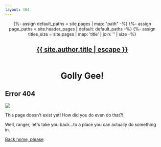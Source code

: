 ```yaml
---
layout: 404
---
```


<header>
  <nav>
      {%- assign default_paths = site.pages | map: "path" -%}
      {%- assign page_paths = site.header_pages | default: default_paths -%}
      {%- assign titles_size = site.pages | map: 'title' | join: '' | size -%}
      <a class="logo" rel="author" href="{{ "/" | relative_url }}">
        <h1>{{ site.author.title | escape }}</h1></a> <!--isto é o logotipo -->
  </nav>
</header>

<div class="div404">
  <div class="about-header">
    <h1 class="intro" style="text-align: center;">Golly Gee!</h1>
  </div>

  <h2 class="title" >Error 404</h2>
  <img src="https://static.wixstatic.com/media/6f7685_b92e42e6542e49f7b4d0d9fc90e120b0~mv2.gif">
  <p id="phrase1" >This page doesn't exist yet! How did you do even do that?!</p>
  <p id="phrase2" class="small">Well, ranger, let's take you back...to a place you can actually do something in.</p>
  <a href="{{ site.baseurl }}/"><p class="btn-primary">Back home, please</p></a>
</div>



